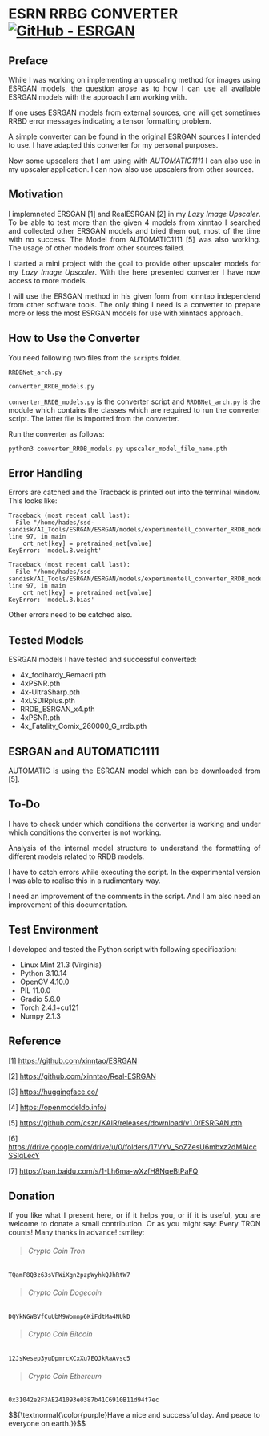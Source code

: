 # ESRN RRBG CONVERTER [![GitHub - ESRGAN](https://img.shields.io/badge/GitHub-ESRGAN-2ea44f)](https://github.com/xinntao/ESRGAN)

## Preface

<p align="justify">While I was working on implementing an upscaling
method for images using ESRGAN models, the question arose as to how
I can use all available ESRGAN models with the approach I am working
with.</p>

<p align="justify">If one uses ESRGAN models from external sources,
one will get sometimes RRBD error messages indicating a tensor
formatting problem.</p>

<p align="justify">A simple converter can be found in the original 
ESRGAN sources I intended to use. I have adapted this converter for
my personal purposes.</p>

<p align="justify">Now some upscalers that I am using with
<i>AUTOMATIC1111</i> I can also use in my upscaler application.
I can now also use upscalers from other sources.</p>

## Motivation

<p align="justify">I implemneted ERSGAN [1] and RealESRGAN [2] in my
<i>Lazy Image Upscaler</i>. To be able to test more than the given 4 
models from xinntao I searched and collected other ERSGAN models and
tried them out, most of the time with no success. The Model from 
AUTOMATIC1111 [5] was also working. The usage of other models from other 
sources failed.</p>

<p align="justify">I started a mini project with the goal to provide
other upscaler models for my <i>Lazy Image Upscaler</i>. With the here
presented converter I have now access to more models.</p>

<p align="justify">I will use the ERSGAN method in his given form from
xinntao independend from other software tools. The only thing I need is
a converter to prepare more or less the most ESRGAN models for use
with xinntaos approach.</p>

## How to Use the Converter

<p align="justify">You need following two files from the <code>scripts</code>
folder.</p>

```
RRDBNet_arch.py
```

```
converter_RRDB_models.py
```

<p align="justify"><code>converter_RRDB_models.py</code> is the
converter script and <code>RRDBNet_arch.py</code> is the module
which contains the classes which are required to run the converter
script. The latter file is imported from the converter.</p>

<p align="justify">Run the converter as follows:</p>

```
python3 converter_RRDB_models.py upscaler_model_file_name.pth
```

## Error Handling

<p align="justify">Errors are catched and the Tracback is printed out into the terminal window. This looks like:
</p>

```
Traceback (most recent call last):
  File "/home/hades/ssd-sandisk/AI_Tools/ESRGAN/ESRGAN/models/experimentell_converter_RRDB_models.py", line 97, in main
    crt_net[key] = pretrained_net[value]
KeyError: 'model.8.weight'

Traceback (most recent call last):
  File "/home/hades/ssd-sandisk/AI_Tools/ESRGAN/ESRGAN/models/experimentell_converter_RRDB_models.py", line 97, in main
    crt_net[key] = pretrained_net[value]
KeyError: 'model.8.bias'

```

<p align="justify">Other errors need to be catched also.</p>

## Tested Models

<p align="justify">ESRGAN models I have tested and successful converted:</p>
 
+ 4x_foolhardy_Remacri.pth
+ 4xPSNR.pth
+ 4x-UltraSharp.pth
+ 4xLSDIRplus.pth
+ RRDB_ESRGAN_x4.pth
+ 4xPSNR.pth
+ 4x_Fatality_Comix_260000_G_rrdb.pth

## ESRGAN and AUTOMATIC1111

<p align="justify">AUTOMATIC is using the ESRGAN model which can be downloaded from [5].</p>

## To-Do

<p align="justify">I have to check under which conditions the converter
is working and under which conditions the converter is not working.</p>

<p align="justify">Analysis of the internal model structure to understand
the formatting of different models related to RRDB models.</p>
 
<p align="justify">I have to catch errors while executing the script.
In the experimental version I was able to realise this in a rudimentary
way.</p>
 
<p align="justify">I need an improvement of the comments in the script.
And I am also need an improvement of this documentation.</p>

## Test Environment

<p align="justify">I developed and tested the Python script with following specification:</p>

* Linux Mint 21.3 (Virginia)
* Python 3.10.14
* OpenCV 4.10.0
* PIL 11.0.0
* Gradio 5.6.0
* Torch 2.4.1+cu121
* Numpy  2.1.3

## Reference

[1] https://github.com/xinntao/ESRGAN

[2] https://github.com/xinntao/Real-ESRGAN

[3] https://huggingface.co/

[4] https://openmodeldb.info/

[5] https://github.com/cszn/KAIR/releases/download/v1.0/ESRGAN.pth

[6] https://drive.google.com/drive/u/0/folders/17VYV_SoZZesU6mbxz2dMAIccSSlqLecY

[7] https://pan.baidu.com/s/1-Lh6ma-wXzfH8NqeBtPaFQ

## Donation

<p align="justify">If you like what I present here, or if it helps you,
or if it is useful, you are welcome to donate a small contribution. Or
as you might say: Every TRON counts! Many thanks in advance! :smiley:
</p>

> ###### <p align="left">Crypto Coin Tron</p>

```
TQamF8Q3z63sVFWiXgn2pzpWyhkQJhRtW7
```

> ###### <p align="left">Crypto Coin Dogecoin</p>

```
DQYkNGW8VfCuUbM9Womnp6KiFdtMa4NUkD
```

> ###### <p align="left">Crypto Coin Bitcoin</p>

```
12JsKesep3yuDpmrcXCxXu7EQJkRaAvsc5
```

> ###### <p align="left">Crypto Coin Ethereum</p>

```
0x31042e2F3AE241093e0387b41C6910B11d94f7ec
```
<p align="left">$${\textnormal{\color{purple}Have a nice and successful day. And peace to everyone on earth.}}$$</p>
